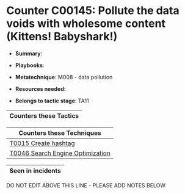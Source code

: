 # Counter C00145: Pollute the data voids with wholesome content (Kittens! Babyshark!)

* **Summary**: 

* **Playbooks**: 

* **Metatechnique**: M008 - data pollution

* **Resources needed:** 

* **Belongs to tactic stage**: TA11


| Counters these Tactics |
| ---------------------- |



| Counters these Techniques |
| ------------------------- |
| [T0015 Create hashtag](../techniques/T0015.md) |
| [T0046 Search Engine Optimization](../techniques/T0046.md) |



| Seen in incidents |
| ----------------- |


DO NOT EDIT ABOVE THIS LINE - PLEASE ADD NOTES BELOW